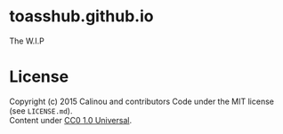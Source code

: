 # toasshub.github.io

The W.I.P 

# License

Copyright (c) 2015 Calinou and contributors
Code under the MIT license (see `LICENSE.md`).  
Content under [CC0 1.0 Universal](https://creativecommons.org/publicdomain/zero/1.0/).
